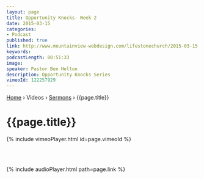 ```yaml
---
layout: page
title: Opportunity Knocks- Week 2
date: 2015-03-15
categories:
- Podcast
published: true
link: http://www.mountainview-webdesign.com/lifestonechurch/2015-03-15.mp3
keywords:
podcastLength: 00:51:33
image:
speaker: Pastor Ben Helton
description: Opportunity Knocks Series
vimeoId: 122257929
---
```


<p id="breadcrumbs">
	<a href="{{ site.baseurl }}/">Home</a> &rsaquo; Videos &rsaquo; <a href="{{ site.baseurl }}/videos/sermons/">Sermons</a> &rsaquo; {{page.title}}

</p>
<h1>{{page.title}}</h1>

{% include vimeoPlayer.html id=page.vimeoId %}

<br/>
<br/>

{% include audioPlayer.html path=page.link %}
